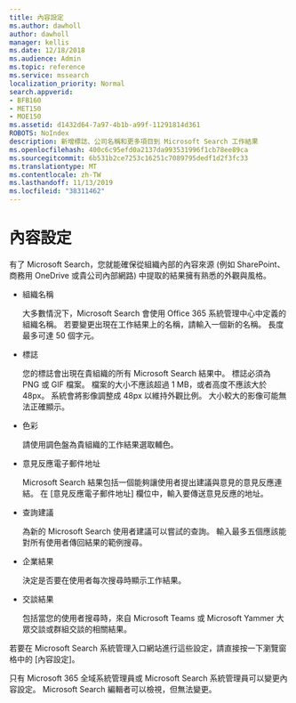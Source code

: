 ```yaml
---
title: 內容設定
ms.author: dawholl
author: dawholl
manager: kellis
ms.date: 12/18/2018
ms.audience: Admin
ms.topic: reference
ms.service: mssearch
localization_priority: Normal
search.appverid:
- BFB160
- MET150
- MOE150
ms.assetid: d1432d64-7a97-4b1b-a99f-11291814d361
ROBOTS: NoIndex
description: 新增標誌、公司名稱和更多項目到 Microsoft Search 工作結果
ms.openlocfilehash: 400c6c95efd0a2137da993531996f1cb78ee89ca
ms.sourcegitcommit: 6b531b2ce7253c16251c7089795dedf1d2f3fc33
ms.translationtype: MT
ms.contentlocale: zh-TW
ms.lasthandoff: 11/13/2019
ms.locfileid: "38311462"
---
```

# <a name="content-settings"></a>內容設定

 
有了 Microsoft Search，您就能確保從組織內部的內容來源 (例如 SharePoint、商務用 OneDrive 或貴公司內部網路) 中提取的結果擁有熟悉的外觀與風格。 
  
- 組織名稱
    
    大多數情況下，Microsoft Search 會使用 Office 365 系統管理中心中定義的組織名稱。 若要變更出現在工作結果上的名稱，請輸入一個新的名稱。 長度最多可達 50 個字元。
    
- 標誌
    
    您的標誌會出現在貴組織的所有 Microsoft Search 結果中。 標誌必須為 PNG 或 GIF 檔案。 檔案的大小不應該超過 1 MB，或者高度不應該大於 48px。 系統會將影像調整成 48px 以維持外觀比例。 大小較大的影像可能無法正確顯示。
    
- 色彩
    
    請使用調色盤為貴組織的工作結果選取輔色。
    
- 意見反應電子郵件地址
    
    Microsoft Search 結果包括一個能夠讓使用者提出建議與意見的意見反應連結。 在 [意見反應電子郵件地址] 欄位中，輸入要傳送意見反應的地址。
    
- 查詢建議
    
    為新的 Microsoft Search 使用者建議可以嘗試的查詢。 輸入最多五個應該能對所有使用者傳回結果的範例搜尋。
    
- 企業結果
    
    決定是否要在使用者每次搜尋時顯示工作結果。
    
- 交談結果
    
    包括當您的使用者搜尋時，來自 Microsoft Teams 或 Microsoft Yammer 大眾交談或群組交談的相關結果。
    
若要在 Microsoft Search 系統管理入口網站進行這些設定，請直接按一下瀏覽窗格中的 [內容設定]。
  
只有 Microsoft 365 全域系統管理員或 Microsoft Search 系統管理員可以變更內容設定。 Microsoft Search 編輯者可以檢視，但無法變更。


